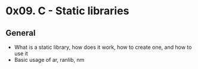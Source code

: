 # 0x09. C - Static libraries

## General

* What is a static library, how does it work, how to create one, and how to use it
* Basic usage of ar, ranlib, nm